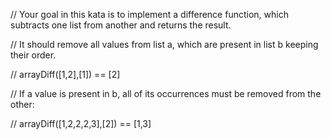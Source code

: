 
// Your goal in this kata is to implement a difference function, which subtracts one list from another and returns the result.

// It should remove all values from list a, which are present in list b keeping their order.

// arrayDiff([1,2],[1]) == [2]

// If a value is present in b, all of its occurrences must be removed from the other:

// arrayDiff([1,2,2,2,3],[2]) == [1,3]